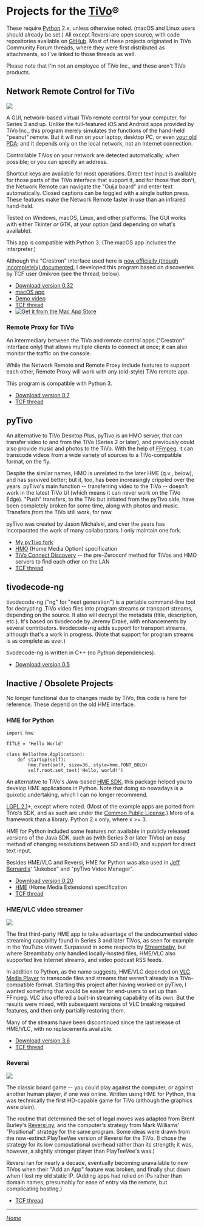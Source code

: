 Projects for the [TiVo]®
========================

These require [Python] 2.x, unless otherwise noted. (macOS and Linux
users should already be set.) All except Reversi are open source, with
code repositories available on [GitHub]. Most of these projects
originated in TiVo Community Forum threads, where they were first
distributed as attachments, so I've linked to those threads as well.

Please note that I'm not an employee of TiVo Inc., and these aren't
TiVo products.


Network Remote Control for TiVo
-------------------------------

![](remote.jpg)

A GUI, network-based virtual TiVo remote control for your computer, for
Series 3 and up. Unlike the full-featured iOS and Android apps provided
by TiVo Inc., this program merely simulates the functions of the
hand-held "peanut" remote. But it will run on your laptop, desktop PC,
or even [your old PDA]; and it depends only on the local network, not an
Internet connection.

Controllable TiVos on your network are detected automatically, when
possible; or you can specify an address.

Shortcut keys are available for most operations. Direct text input is
available for those parts of the TiVo interface that support it, and for
those that don't, the Network Remote can navigate the "Ouija board" and
enter text automatically. Closed captions can be toggled with a single
button press. These features make the Network Remote faster in use than
an infrared hand-held.

Tested on Windows, macOS, Linux, and other platforms. The GUI works with
either Tkinter _or_ GTK, at your option (and depending on what's
available).

This app is compatible with Python 3. (The macOS app includes the
interpreter.)

Although the "Crestron" interface used here is [now officially (though
incompletely) documented][remdoc], I developed this program based on
discoveries by TCF user Omikron (see the thread, below).

* [Download version 0.32][remote]
* [macOS app]
* [Demo video]
* [TCF thread][1]
* [![Get it from the Mac App Store](appstore.svg)][appstore]


### Remote Proxy for TiVo

An intermediary between the TiVo and remote control apps ("Crestron"
interface only) that allows multiple clients to connect at once; it can
also monitor the traffic on the console.

While the Network Remote and Remote Proxy include features to support
each other, Remote Proxy will work with any (old-style) TiVo remote
app.

This program is compatible with Python 3.

* [Download version 0.7][rproxy]
* [TCF thread][2]


pyTivo
------

An alternative to TiVo Desktop Plus, pyTivo is an HMO server, that can
transfer video to and from the TiVo (Series 2 or later), and previously
could also provide music and photos to the TiVo. With the help of
[FFmpeg], it can transcode videos from a wide variety of sources to a
TiVo-compatible format, on the fly.

Despite the similar names, HMO is unrelated to the later HME (q.v.,
below), and has survived better; but it, too, has been increasingly
crippled over the years. pyTivo's main function -- transferring video to
the TiVo -- doesn't work in the latest TiVo UI (which means it can never
work on the TiVo Edge). "Push" transfers, to the TiVo but initiated from
the pyTivo side, have been completely broken for some time, along with
photos and music. Transfers _from_ the TiVo still work, for now.

pyTivo was created by Jason Michalski, and over the years has
incorporated the work of many collaborators. I only maintain one
fork.

* [My pyTivo fork]
* [HMO] (Home Media Option) specification
* [TiVo Connect Discovery] -- the pre-Zeroconf method for TiVos and HMO
  servers to find each other on the LAN
* [TCF thread][3]


tivodecode-ng
-------------

tivodecode-ng ("ng" for "next generation") is a portable command-line
tool for decrypting .TiVo video files into program streams or transport
streams, depending on the source. It also will decrypt the metadata
(title, description, etc.). It's based on tivodecode by Jeremy Drake,
with enhancements by several contributors. tivodecode-ng adds support
for transport streams, although that's a work in progress. (Note that
support for program streams is as complete as ever.)

tivodecode-ng is written in C++ (no Python dependencies).

* [Download version 0.5][tdng]


Inactive / Obsolete Projects
----------------------------

No longer functional due to changes made by TiVo, this code is here for
reference. These depend on the old HME interface.


### HME for Python

```
import hme

TITLE = 'Hello World'

class Hello(hme.Application):
    def startup(self):
        hme.Font(self, size=36, style=hme.FONT_BOLD)
        self.root.set_text('Hello, world!')
```

An alternative to TiVo's Java-based [HME SDK], this package helped you
to develop HME applications in Python. Note that doing so nowadays is a
quixotic undertaking, which I can no longer recommend.

[LGPL 2.1]+, except where noted. (Most of the example apps are ported
from TiVo's SDK, and as such are under the [Common Public License].)
More of a framework than a library. Python 2.x only, where x >= 3.

HME for Python included some features not available in publicly
released versions of the Java SDK, such as (with Series 3 or later
TiVos) an easy method of changing resolutions between SD and HD, and
support for direct text input.

Besides HME/VLC and Reversi, HME for Python was also used in [Jeff
Bernardis]' "Jukebox" and "pyTivo Video Manager".

* [Download version 0.20][hme4py]
* [HME] (Home Media Extensions) specification
* [TCF thread][4]


### HME/VLC video streamer

![](hmevlc.png)

The first third-party HME app to take advantage of the undocumented
video streaming capability found in Series 3 and later TiVos, as seen
for example in the YouTube viewer. Surpassed in some respects by
[Streambaby], but where Streambaby only handled locally-hosted files,
HME/VLC also supported live Internet streams, and video podcast RSS
feeds.

In addition to Python, as the name suggests, HME/VLC depended on [VLC
Media Player][VLC] to transcode files and streams that weren't already
in a TiVo-compatible format. Starting this project after having worked
on pyTivo, I wanted something that would be easier for end-users to set
up than FFmpeg. VLC also offered a built-in streaming capability of its
own. But the results were mixed, with subsequent versions of VLC
breaking required features, and then only partially restoring them.

Many of the streams have been discontinued since the last release of
HME/VLC, with no replacements available.

* [Download version 3.6][hmevlc]
* [TCF thread][5]


### Reversi

![](reversi-board.png)

The classic board game -- you could play against the computer, or
against another human player, if one was online. Written using HME for
Python, this was technically the first HD-capable game for TiVo
(although the graphics were plain).

The routine that determined the set of legal moves was adapted from
Brent Burley's [Reversi.py], and the computer's strategy from Mark
Williams' "Positional" strategy for the same program. Some ideas were
drawn from the now-extinct PlayTeeVee version of Reversi for the TiVo.
(I chose the strategy for its low computational overhead rather than its
strength; it was, however, a slightly stronger player than PlayTeeVee's
was.)

Reversi ran for nearly a decade, eventually becoming unavailable to
new TiVos when their "Add an App" feature was broken, and finally shut
down when I lost my old static IP. (Adding apps had relied on IPs rather
than domain names, presumably for ease of entry via the remote, but
complicating hosting.)

* [TCF thread][6]

---
*[Home]*

[remote]: network-remote-0.32.zip
[hme4py]: hme-python-0.20.zip
[hmevlc]: hme-vlc-3.6.zip

[rproxy]: https://github.com/wmcbrine/rproxy/archive/refs/tags/0.7.zip
[tdng]: https://github.com/wmcbrine/tivodecode-ng/releases/tag/0.5

[TiVo]: https://www.tivo.com/
[HMO]: HMO.md
[TiVo Connect Discovery]: TCD.md
[HME SDK]: http://tivohme.sourceforge.net/
[HME]: HME.md
[remdoc]: https://github.com/RogueProeliator/IndigoPlugin-TiVo-Network-Remote/blob/master/Documentation/TiVo_TCP_Network_Remote_Control_Protocol.pdf

[Python]: https://www.python.org/
[FFmpeg]: https://ffmpeg.org/
[VLC]: https://www.videolan.org/vlc/index.html
[Streambaby]: https://code.google.com/p/streambaby/

[GitHub]: https://github.com/wmcbrine/
[My pyTivo fork]: http://pytivo.org/
[macOS app]: https://github.com/wmcbrine/tivoremote/releases/download/0.32/network-remote-0.32b.dmg
[appstore]: https://itunes.apple.com/us/app/network-remote-for-tivo/id914331224?ls=1&amp;mt=12
[Demo video]: https://youtube.com/watch?v=OSAPzpQ9j6I

[your old PDA]: remote-wince.jpg

[LGPL 2.1]: https://www.gnu.org/licenses/lgpl-2.1.html
[Common Public License]: https://en.wikipedia.org/wiki/Common_Public_License

[Jeff Bernardis]: https://github.com/jbernardis
[Reversi.py]: https://github.com/wilbeibi/AI_Reversi/blob/master/reversi.py

[1]: https://www.tivocommunity.com/community/index.php?threads/tivo-ui-control-via-telnet-no-hacking-required.392385/
[2]: https://www.tivocommunity.com/community/index.php?threads/multiple-network-remotes.517604/
[3]: https://www.tivocommunity.com/community/index.php?threads/pytivo-transcoding-server.328459/
[4]: https://www.tivocommunity.com/community/index.php?threads/hme-for-python.382883/
[5]: https://www.tivocommunity.com/community/index.php?threads/hme-vlc-video-streamer-v1-0-watch-nasa-tv-etc.403174/
[6]: https://www.tivocommunity.com/community/index.php?threads/reversi-new-game-on-apps-tv.408432/

[Home]: https://wmcbrine.com/
